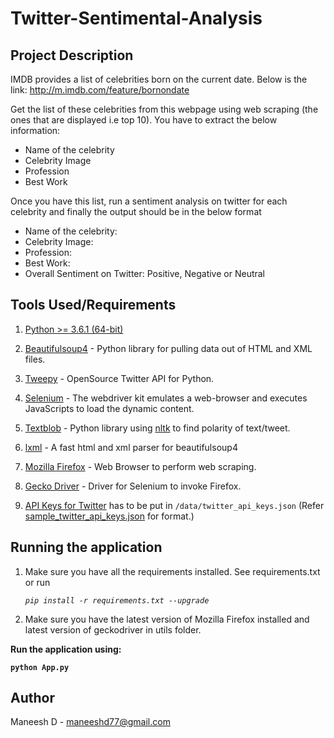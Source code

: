 # **Twitter-Sentimental-Analysis**

## Project Description

IMDB provides a list of celebrities born on the current date. Below is the link: http://m.imdb.com/feature/bornondate

Get the list of these celebrities from this webpage using web scraping (the ones that are displayed i.e top 10). You have to extract the below information:

* Name of the celebrity
* Celebrity Image
* Profession
* Best Work

Once you have this list, run a sentiment analysis on twitter for each celebrity and finally the output should be in the below format

* Name of the celebrity:
* Celebrity Image:
* Profession:
* Best Work:
* Overall Sentiment on Twitter: Positive, Negative or Neutral

## Tools Used/Requirements

1. [Python >= 3.6.1 (64-bit)](https://www.python.org/downloads/)

2. [Beautifulsoup4](https://www.crummy.com/software/BeautifulSoup/) - Python library for pulling data out of HTML and XML files.

3. [Tweepy](http://www.tweepy.org/) - OpenSource Twitter API for Python.

4. [Selenium](https://pypi.python.org/pypi/selenium) - The webdriver kit emulates a web-browser and executes JavaScripts to load the dynamic content.

5. [Textblob](https://textblob.readthedocs.io/en/dev/) - Python library using [nltk](https://www.nltk.org/) to find polarity of text/tweet.

6. [lxml](http://lxml.de/) - A fast html and xml parser for beautifulsoup4

7. [Mozilla Firefox](https://www.mozilla.org/en-US/firefox/new/) - Web Browser to perform web scraping.

8. [Gecko Driver](https://github.com/mozilla/geckodriver/releases) - Driver for Selenium to invoke Firefox.

9. [API Keys for Twitter](https://developer.twitter.com/) has to be put in ```/data/twitter_api_keys.json``` (Refer [sample_twitter_api_keys.json](data/sample_twitter_api_keys.json) for format.)

## Running the application

1. Make sure you have all the requirements installed. See requirements.txt or run

   *```pip install -r requirements.txt --upgrade```*

2. Make sure you have the latest version of Mozilla Firefox installed and latest version of geckodriver in utils folder.

**Run the application using:**
  
  **```python App.py```**

## Author
Maneesh D - maneeshd77@gmail.com
